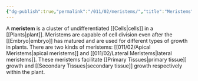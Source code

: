 ```yaml
---
{"dg-publish":true,"permalink":"/011/02/meristems/","title":"Meristems","tags":["BIOL412"],"created":"2024-09-26T13:45:04.102-07:00","updated":"2024-09-26T15:21:11.026-07:00"}
---
```


A **meristem** is a cluster of undifferentiated [[Cells\|cells]] in a [[Plants\|plant]]. Meristems are capable of cell division even after the [[Embryo\|embryo]] has matured and are used for different types of growth in plants. There are two kinds of meristems: [[011/02/Apical Meristems\|apical meristems]] and [[011/02/Lateral Meristems\|lateral meristems]]. These meristems facilitate [[Primary Tissues\|primary tissue]] growth and [[Secondary Tissues\|secondary tissue]] growth respectively within the plant.